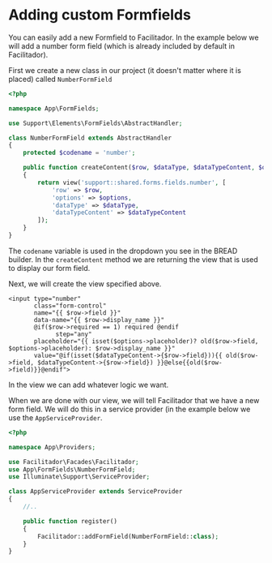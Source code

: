 # Adding custom Formfields

You can easily add a new Formfield to Facilitador. In the example below we will add a number form field \(which is already included by default in Facilitador\).

First we create a new class in our project \(it doesn't matter where it is placed\) called `NumberFormField`

```php
<?php

namespace App\FormFields;

use Support\Elements\FormFields\AbstractHandler;

class NumberFormField extends AbstractHandler
{
    protected $codename = 'number';

    public function createContent($row, $dataType, $dataTypeContent, $options)
    {
        return view('support::shared.forms.fields.number', [
            'row' => $row,
            'options' => $options,
            'dataType' => $dataType,
            'dataTypeContent' => $dataTypeContent
        ]);
    }
}
```

The `codename` variable is used in the dropdown you see in the BREAD builder. In the `createContent` method we are returning the view that is used to display our form field.

Next, we will create the view specified above.

```markup
<input type="number"
       class="form-control"
       name="{{ $row->field }}"
       data-name="{{ $row->display_name }}"
       @if($row->required == 1) required @endif
             step="any"
       placeholder="{{ isset($options->placeholder)? old($row->field, $options->placeholder): $row->display_name }}"
       value="@if(isset($dataTypeContent->{$row->field})){{ old($row->field, $dataTypeContent->{$row->field}) }}@else{{old($row->field)}}@endif">
```

In the view we can add whatever logic we want.

When we are done with our view, we will tell Facilitador that we have a new form field. We will do this in a service provider \(in the example below we use the `AppServiceProvider`.

```php
<?php

namespace App\Providers;

use Facilitador\Facades\Facilitador;
use App\FormFields\NumberFormField;
use Illuminate\Support\ServiceProvider;

class AppServiceProvider extends ServiceProvider
{
    //..

    public function register()
    {
        Facilitador::addFormField(NumberFormField::class);
    }
}
```

